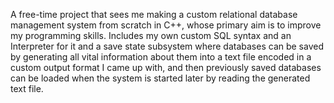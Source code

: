 A free-time project that sees me making a custom relational database management system from scratch in C++, whose primary aim is to improve my programming skills. Includes my own custom SQL syntax and an Interpreter for it and a save state subsystem where databases can be saved by generating all vital information about them into a text file encoded in a custom output format I came up with, and then previously saved databases can be loaded when the system is started later by reading the generated text file.
